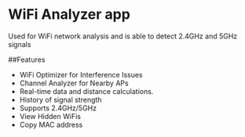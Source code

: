 # WiFi Analyzer app

Used for WiFi network analysis and is able to detect 2.4GHz and 5GHz signals

##Features
* WiFi Optimizer for Interference Issues
* Channel Analyzer for Nearby APs
* Real-time data and distance calculations.
* History of signal strength
* Supports 2.4GHz/5GHz
* View Hidden WiFis
* Copy MAC address